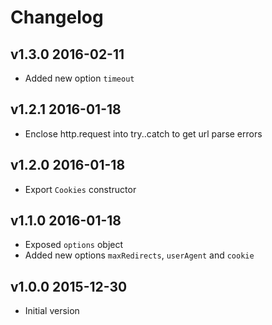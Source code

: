 # Changelog

## v1.3.0 2016-02-11

  * Added new option `timeout`

## v1.2.1 2016-01-18

  * Enclose http.request into try..catch to get url parse errors

## v1.2.0 2016-01-18

  * Export `Cookies` constructor

## v1.1.0 2016-01-18

  * Exposed `options` object
  * Added new options `maxRedirects`, `userAgent` and `cookie`

## v1.0.0 2015-12-30

  * Initial version
